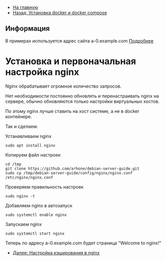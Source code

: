 * [На главную](README.md)
* [Назад: Установка docker и docker compose](docker.md)

## Информация
В примерах используется адрес сайта a-0.example.com [Подробнее](hostname.md)

# Установка и первоначальная настройка nginx

Nginx обрабатывает огромное количество запросов.

Нет необходимости постоянно обновлять и перенастраивать nginx на сервере, 
обычно обновляются только настройки виртуальных хостов.

По этому nginx лучше ставить на хост системе, а не в docker контейнере.

Так и сделаем.

Устанавливаем nginx
```
sudo apt install nginx
```

Копируем файл настроек
```
cd /tmp
git clone https://github.com/arhone/debian-server-guide.git
sudo cp /tmp/debian-server-guide/config/nginx/nginx.conf /etc/nginx/nginx.conf
```

Проверяем правильность настроек
```
sudo nginx -t
```

Добавляем nginx в автозапуск
```
sudo systemctl enable nginx
```

Запускаем nginx
```
sudo systemctl start nginx
```

Теперь по адресу a-0.example.com будет страница "Welcome to nginx!"

* [Далее: Настройка кэширования в nginx](nginx.cache.md)